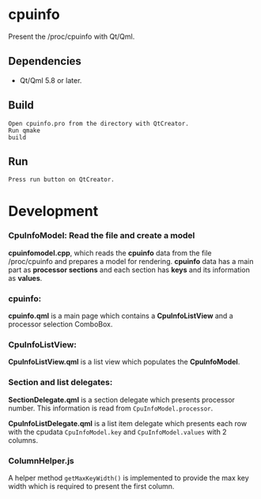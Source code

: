 # cpuinfo
Present the /proc/cpuinfo with Qt/Qml.

## Dependencies
 * Qt/Qml 5.8 or later.

## Build
```
Open cpuinfo.pro from the directory with QtCreator.
Run qmake
build
```

## Run
`Press run button on QtCreator.`


# Development

### **CpuInfoModel:** Read the file and create a model
**cpuinfomodel.cpp**, which reads the **cpuinfo** data from the file /proc/cpuinfo and prepares a model for rendering.
**cpuinfo** data has a main part as **processor sections** and each section has **keys** and its information as **values**.

### **cpuinfo:** 
**cpuinfo.qml** is a main page which contains a **CpuInfoListView** and a processor selection ComboBox.

### **CpuInfoListView:**
**CpuInfoListView.qml** is a list view which populates the **CpuInfoModel**.

### **Section and list delegates:**
**SectionDelegate.qml** is a section delegate which presents processor number. This information is read from `CpuInfoModel.processor`.

**CpuInfoListDelegate.qml** is a list item delegate which presents each row with the cpudata `CpuInfoModel.key` and `CpuInfoModel.values` with 2 columns.

### **ColumnHelper.js**
A helper method `getMaxKeyWidth()` is implemented to provide the max key width which is required to present the first column.

